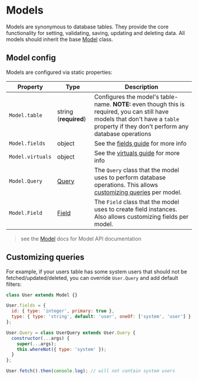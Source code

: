 # Models

Models are synonymous to database tables. They provide the core functionality
for setting, validating, saving, updating and deleting data. All models should
inherit the base [Model](api/model.md#model) class.

## Model config

Models are configured via static properties:

| Property         | Type                        | Description                                                                                                                                                                           |
| ---------------- | --------------------------- | ------------------------------------------------------------------------------------------------------------------------------------------------------------------------------------- |
| `Model.table`    | string (**required**)       | Configures the model's table-name. **NOTE:** even though this is required, you can still have models that don't have a `table` property if they don't perform any database operations |
| `Model.fields`   | object                      | See the [fields guide](guides/fields.md#fields) for more info                                                                                                                         |
| `Model.virtuals` | object                      | See the [virtuals guide](guides/virtuals.md#virtuals) for more info                                                                                                                   |
| `Model.Query`    | [Query](api/query.md#query) | The `Query` class that the model uses to perform database operations. This allows [customizing queries](#customizing-queries) per model.                                              |
| `Model.Field`    | [Field](api/field.md#field) | The `Field` class that the model uses to create field instances. Also allows customizing fields per model.                                                                            |

> see the [Model](api/model.md#model) docs for Model API documentation

## Customizing queries

For example, if your users table has some system users that should not be
fetched/updated/deleted, you can override `User.Query` and add default filters:

```js
class User extends Model {}

User.fields = {
  id: { type: 'integer', primary: true },
  type: { type: 'string', default: 'user', oneOf: ['system', 'user'] }
};

User.Query = class UserQuery extends User.Query {
  constructor(...args) {
    super(...args);
    this.whereNot({ type: 'system' });
  }
};

User.fetch().then(console.log); // will not contain system users
```
